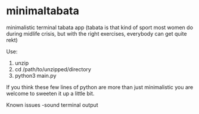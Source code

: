 # minimaltabata
minimalistic terminal tabata app
(tabata is that kind of sport most women do during midlife crisis, but with the right exercises, everybody can get quite rekt)

Use:
1. unzip
2. cd /path/to/unzipped/directory
3. python3 main.py

If you think these few lines of python are more than just minimalistic you are welcome to sweeten it up a little bit.

Known issues
-sound terminal output
